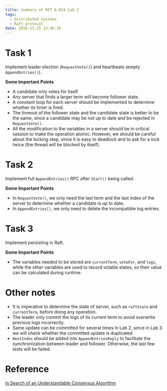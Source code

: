 ```yaml
---
title: Summary of MIT 6.824 Lab 2
tags:
  - Distributed Systems
  - Raft protocol
date: 2016-11-25 13:46:16
---
```



# Task 1 #

Implement leader election (`RequestVote()`) and heartbeats (empty `AppendEntries()`).

**Some Important Points**

- A candidate only votes for itself.
- Any server that finds a larger term will become follower state.
- A constant loop for each server should be implemented to determine whether its timer is fired.
- The timeout of the follower state and the candidate state is better to be the same, since a candidate may be not up to date and be rejected in `RequestVote()`.
- All the modification to the variables in a server should be in critical session to make the operation atomic. However, we should be careful about the locking step, since it is easy to deadlock and to ask for a lock twice (the thread will be blocked by itself).

# Task 2 #

Implement full `AppendEntries()` RPC after `Start()` being called.

**Some Important Points**

- In `RequestVote()`, we only need the last term and the last index of the server to determine whether a candidate is up to date.
- In `AppendEntries()`, we only need to delete the incompatible log entries.

# Task 3 #

Implement persisting in Raft.

**Some Important Points**

- The variables needed to be stored are `currentTerm`, `voteFor`, and `logs`, while the other variables are used to record volatile states, so their value can be calculated during runtime.

# Other notes #

- It is imperative to determine the state of server, such as `raftState` and `currentTerm`, before doing any operation.
- The leader only commit the logs of its current term to avoid overwrite previous logs incorrectly.
- Same update can be committed for several times in Lab 2, since in Lab 3 we will check whether the committed update is duplicated.
- `NextIndex` should be added into `AppendEntriesReply` to facilitate the synchronization between leader and follower. Otherwise, the last few tests will be failed.

# Reference #
[In Search of an Understandable Consensus Algorithm](https://pdos.csail.mit.edu/6.824/papers/raft-extended.pdf)
